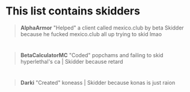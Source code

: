 # This list contains skidders

>**AlphaArmor** 
>"Helped" a client called mexico.club by beta
> Skidder because he fucked mexico.club all up trying to skid lmao
#
>**BetaCalculatorMC** 
>"Coded" popchams and failing to skid hyperlethal's ca | Skidder because retard
#
>**Darki** 
>"Created" koneass | Skidder because konas is just raion
